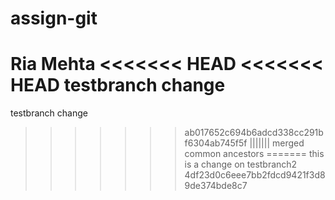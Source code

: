 # assign-git
Ria Mehta
<<<<<<< HEAD
<<<<<<< HEAD
testbranch change
=======
testbranch change
>>>>>>> ab017652c694b6adcd338cc291bf6304ab745f5f
||||||| merged common ancestors
=======
this is a change on testbranch2
>>>>>>> 4df23d0c6eee7bb2fdcd9421f3d89de374bde8c7

